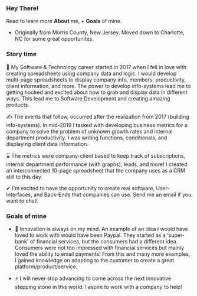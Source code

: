 ### Hey There!

Read to learn more **About** me, + **Goals** of mine.
-  Originally from Morris County, New Jersey. Moved down to Charlotte, NC for some great opportunites.

### Story time

🌟 My Software & Technology career started in 2017 when I fell in love with creating spreadsheets using company data and logic. I would develop multi-page spreadsheets to display company info, members, productivity, client information, and more. The power to develop info-systems lead me to getting hooked and excited about how to grab and display data in different ways. This lead me to Software Development and creating amazing products.

✍ The events that follow, occurred after the realization from 2017 (building info-systems). In mid-2019 I tasked with developing business metrics for a company to solve the problem of unknown growth rates and internal department productivity. I was writing functions, conditionals, and displaying client data information.

⌛ The metrics were company-client based to keep track of subscriptions, internal department performance (with graphs), leads, and more! I created an interconnected 10-page spreadsheet that the company uses as a CRM still to this day.

✔ I'm excited to have the opportunity to create real software, User-Interfaces, and Back-Ends that companies can use. Send me an email if you want to chat!

### Goals of mine

- 🔭 Innovation is always on my mind. An example of an idea I would have loved to work with would have been Paypal. They started as a 'super-bank' of financial services, but the consumers had a different idea. Consumers were not too impressed with financial services but mainly loved the ability to email payments! From this and many more examples, I gained knowledge on adapting to the customer to create a great platform/product/service.

- ⚡ I will never stop advancing to come across the next innovative stepping stone in this world. I aspire to work with a company to help!

